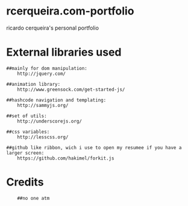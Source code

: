 rcerqueira.com-portfolio
============================

ricardo cerqueira's personal portfolio



External libraries used
======================

	##mainly for dom manipulation:
		http://jquery.com/   

	##animation library:
		http://www.greensock.com/get-started-js/   

	##hashcode navigation and templating:
		http://sammyjs.org/   

	##set of utils:
		http://underscorejs.org/   
	
	##css variables:
		http://lesscss.org/  

	##github like ribbon, wich i use to open my resumee if you have a larger screen:
		https://github.com/hakimel/forkit.js

Credits
======================
		##no one atm